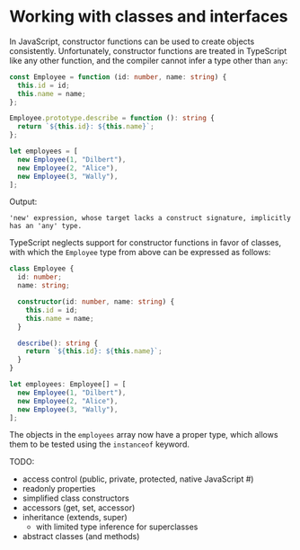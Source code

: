 # Working with classes and interfaces

In JavaScript, constructor functions can be used to create objects consistently.
Unfortunately, constructor functions are treated in TypeScript like any other
function, and the compiler cannot infer a type other than `any`:

```typescript
const Employee = function (id: number, name: string) {
  this.id = id;
  this.name = name;
};

Employee.prototype.describe = function (): string {
  return `${this.id}: ${this.name}`;
};

let employees = [
  new Employee(1, "Dilbert"),
  new Employee(2, "Alice"),
  new Employee(3, "Wally"),
];
```

Output:

    'new' expression, whose target lacks a construct signature, implicitly has an 'any' type.

TypeScript neglects support for constructor functions in favor of classes, with
which the `Employee` type from above can be expressed as follows:

```typescript
class Employee {
  id: number;
  name: string;

  constructor(id: number, name: string) {
    this.id = id;
    this.name = name;
  }

  describe(): string {
    return `${this.id}: ${this.name}`;
  }
}

let employees: Employee[] = [
  new Employee(1, "Dilbert"),
  new Employee(2, "Alice"),
  new Employee(3, "Wally"),
];
```

The objects in the `employees` array now have a proper type, which allows them
to be tested using the `instanceof` keyword.

TODO:

- access control (public, private, protected, native JavaScript #)
- readonly properties
- simplified class constructors
- accessors (get, set, accessor)
- inheritance (extends, super)
    - with limited type inference for superclasses
- abstract classes (and methods)
